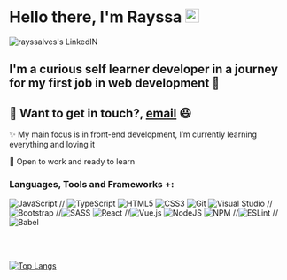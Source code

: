 <h1> Hello there, I'm Rayssa <img src="https://media.giphy.com/media/hvRJCLFzcasrR4ia7z/giphy.gif" width="25px">
</h1>
<a href="https://www.linkedin.com/in/rayssa-alves-vieira-a61319169/" target="_blank">
  <img align="left" alt="rayssalves's LinkedIN" src="https://img.shields.io/badge/linkedin-%230077B5.svg?style=for-the-badge&logo=linkedin&logoColor=white"/>
</a>
<br />

## I'm a curious self learner developer in a journey for my first job in web development 🚀

## 💬 Want to get in touch?, [email](mailto:rayssa.a.vieira@outlook.com) 😃

 ✨ My main focus is in front-end development, I’m currently learning everything and loving it
 <p> 💼 Open to work and ready to learn </p>


### Languages, Tools and Frameworks +:

![JavaScript](https://img.shields.io/badge/javascript-%23323330.svg?style=for-the-badge&logo=javascript&logoColor=%23F7DF1E)
// ![TypeScript](https://img.shields.io/badge/typescript-%23007ACC.svg?style=for-the-badge&logo=typescript&logoColor=white)
![HTML5](https://img.shields.io/badge/html5-%23E34F26.svg?style=for-the-badge&logo=html5&logoColor=white)
![CSS3](https://img.shields.io/badge/css3-%231572B6.svg?style=for-the-badge&logo=css3&logoColor=white)
![Git](https://img.shields.io/badge/git-%23F05033.svg?style=for-the-badge&logo=git&logoColor=white)
![Visual Studio](https://img.shields.io/badge/Visual%20Studio-5C2D91.svg?style=for-the-badge&logo=visual-studio&logoColor=white)
//![Bootstrap](https://img.shields.io/badge/bootstrap-%23563D7C.svg?style=for-the-badge&logo=bootstrap&logoColor=white)
//![SASS](https://img.shields.io/badge/SASS-hotpink.svg?style=for-the-badge&logo=SASS&logoColor=white)
![React](https://img.shields.io/badge/react-%2320232a.svg?style=for-the-badge&logo=react&logoColor=%2361DAFB)
//![Vue.js](https://img.shields.io/badge/vuejs-%2335495e.svg?style=for-the-badge&logo=vuedotjs&logoColor=%234FC08D)
![NodeJS](https://img.shields.io/badge/node.js-6DA55F?style=for-the-badge&logo=node.js&logoColor=white)
![NPM](https://img.shields.io/badge/NPM-%23000000.svg?style=for-the-badge&logo=npm&logoColor=white)
//![ESLint](https://img.shields.io/badge/ESLint-4B3263?style=for-the-badge&logo=eslint&logoColor=white)
//![Babel](https://img.shields.io/badge/Babel-F9DC3e?style=for-the-badge&logo=babel&logoColor=black)

<br />
<br />

[![Top Langs](https://github-readme-stats.vercel.app/api/top-langs/?username=rayssalves&layout=compact)](https://github.com/rayssalves/github-readme-stats)
